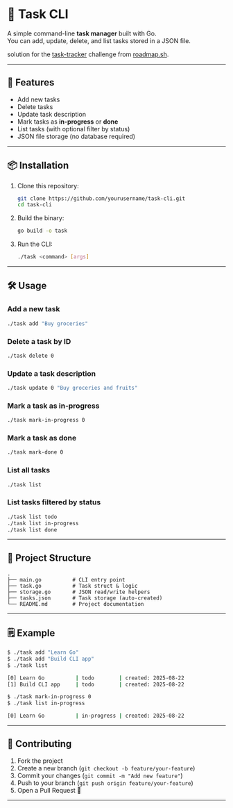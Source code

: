 # 📝 Task CLI

A simple command-line **task manager** built with Go.  
You can add, update, delete, and list tasks stored in a JSON file.

solution for the [task-tracker](https://roadmap.sh/projects/task-tracker) challenge from [roadmap.sh](https://roadmap.sh/).

---

## 🚀 Features

- Add new tasks
- Delete tasks
- Update task description
- Mark tasks as **in-progress** or **done**
- List tasks (with optional filter by status)
- JSON file storage (no database required)

---

## 📦 Installation

1. Clone this repository:
   ```bash
   git clone https://github.com/yourusername/task-cli.git
   cd task-cli


2. Build the binary:

   ```bash
   go build -o task
   ```

3. Run the CLI:

   ```bash
   ./task <command> [args]
   ```

---

## 🛠 Usage

### Add a new task

```bash
./task add "Buy groceries"
```

### Delete a task by ID

```bash
./task delete 0
```

### Update a task description

```bash
./task update 0 "Buy groceries and fruits"
```

### Mark a task as in-progress

```bash
./task mark-in-progress 0
```

### Mark a task as done

```bash
./task mark-done 0
```

### List all tasks

```bash
./task list
```

### List tasks filtered by status

```bash
./task list todo
./task list in-progress
./task list done
```

---

## 📂 Project Structure

```
.
├── main.go          # CLI entry point
├── task.go          # Task struct & logic
├── storage.go       # JSON read/write helpers
├── tasks.json       # Task storage (auto-created)
└── README.md        # Project documentation
```

---

## 🗒 Example

```bash
$ ./task add "Learn Go"
$ ./task add "Build CLI app"
$ ./task list

[0] Learn Go          | todo        | created: 2025-08-22
[1] Build CLI app     | todo        | created: 2025-08-22

$ ./task mark-in-progress 0
$ ./task list in-progress

[0] Learn Go          | in-progress | created: 2025-08-22
```

---

## 🤝 Contributing

1. Fork the project
2. Create a new branch (`git checkout -b feature/your-feature`)
3. Commit your changes (`git commit -m "Add new feature"`)
4. Push to your branch (`git push origin feature/your-feature`)
5. Open a Pull Request 🚀

---
